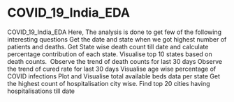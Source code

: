 # COVID_19_India_EDA
COVID_19_India_EDA
Here, The analysis is done to get few of the following interesting questions
Get the date and state when we got highest number of patients and deaths.
Get State wise death count till date and calculate percentage contribution of each state. Visualise top 10 states based on death counts.
 Observe the trend of death counts for last 30 days
Observe the trend of cured rate for last 30 days
Visualise age wise percentage of COVID infections
Plot and Visualise total available beds data per state
Get the highest count of hospitalisation city wise.
Find top 20 cities having hospitalisations till date
